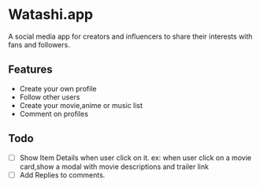 # Watashi.app

A social media app for creators and influencers to share their interests with fans and followers.

## Features

- Create your own profile
- Follow other users
- Create your movie,anime or music list
- Comment on profiles

## Todo

- [ ] Show Item Details when user click on it. 
    ex: when user click on a movie card,show a modal with movie descriptions and trailer link
- [ ] Add Replies to comments.
